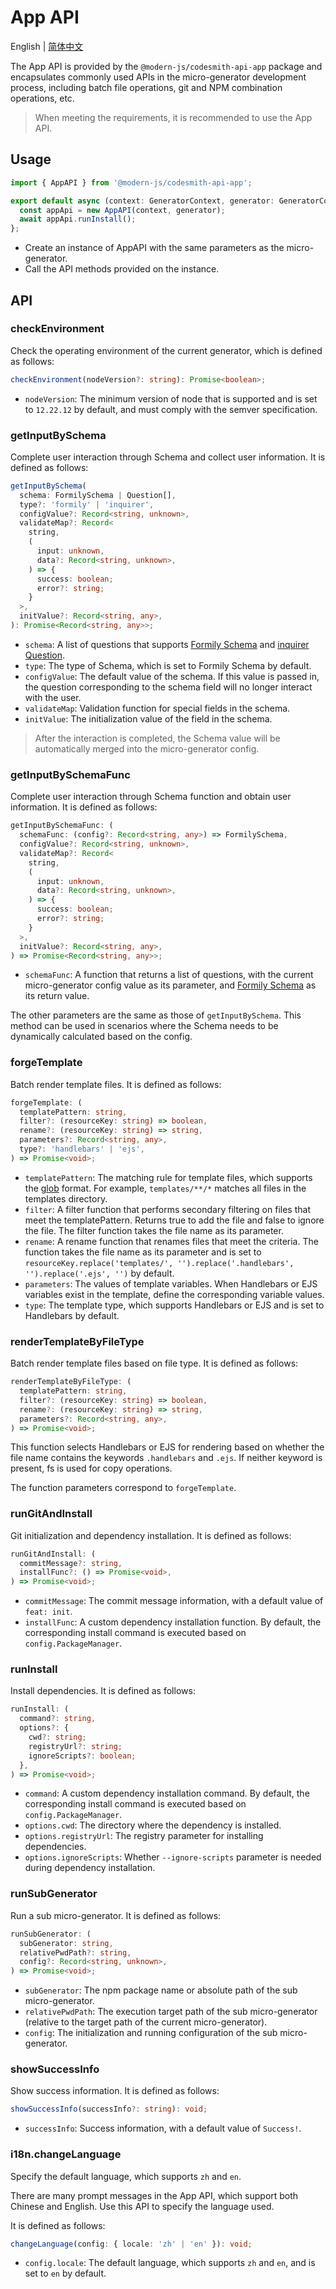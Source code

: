 # App API

English | [简体中文](../../zh/api/app.md)

The App API is provided by the `@modern-js/codesmith-api-app` package and encapsulates commonly used APIs in the micro-generator development process, including batch file operations, git and NPM combination operations, etc.

> When meeting the requirements, it is recommended to use the App API.

## Usage

```ts
import { AppAPI } from '@modern-js/codesmith-api-app';

export default async (context: GeneratorContext, generator: GeneratorCore) => {
  const appApi = new AppAPI(context, generator);
  await appApi.runInstall();
};
```

- Create an instance of AppAPI with the same parameters as the micro-generator.
- Call the API methods provided on the instance.

## API

### checkEnvironment

Check the operating environment of the current generator, which is defined as follows:

```ts
checkEnvironment(nodeVersion?: string): Promise<boolean>;
```

- `nodeVersion`: The minimum version of node that is supported and is set to `12.22.12` by default, and must comply with the semver specification.

### getInputBySchema

Complete user interaction through Schema and collect user information. It is defined as follows:

```ts
getInputBySchema(
  schema: FormilySchema | Question[],
  type?: 'formily' | 'inquirer',
  configValue?: Record<string, unknown>,
  validateMap?: Record<
    string,
    (
      input: unknown,
      data?: Record<string, unknown>,
    ) => {
      success: boolean;
      error?: string;
    }
  >,
  initValue?: Record<string, any>,
): Promise<Record<string, any>>;
```

- `schema`: A list of questions that supports [Formily Schema](./input.md) and [inquirer Question](https://www.npmjs.com/package/inquirer).
- `type`: The type of Schema, which is set to Formily Schema by default.
- `configValue`: The default value of the schema. If this value is passed in, the question corresponding to the schema field will no longer interact with the user.
- `validateMap`: Validation function for special fields in the schema.
- `initValue`: The initialization value of the field in the schema.

> After the interaction is completed, the Schema value will be automatically merged into the micro-generator config.

### getInputBySchemaFunc

Complete user interaction through Schema function and obtain user information. It is defined as follows:

```ts
getInputBySchemaFunc: (
  schemaFunc: (config?: Record<string, any>) => FormilySchema,
  configValue?: Record<string, unknown>,
  validateMap?: Record<
    string,
    (
      input: unknown,
      data?: Record<string, unknown>,
    ) => {
      success: boolean;
      error?: string;
    }
  >,
  initValue?: Record<string, any>,
) => Promise<Record<string, any>>;
```

- `schemaFunc`: A function that returns a list of questions, with the current micro-generator config value as its parameter, and [Formily Schema](./input.md) as its return value.

The other parameters are the same as those of `getInputBySchema`. This method can be used in scenarios where the Schema needs to be dynamically calculated based on the config.

### forgeTemplate

Batch render template files. It is defined as follows:

```ts
forgeTemplate: (
  templatePattern: string,
  filter?: (resourceKey: string) => boolean,
  rename?: (resourceKey: string) => string,
  parameters?: Record<string, any>,
  type?: 'handlebars' | 'ejs',
) => Promise<void>;
```

- `templatePattern`: The matching rule for template files, which supports the [glob](https://www.npmjs.com/package/glob) format. For example, `templates/**/*` matches all files in the templates directory.
- `filter`: A filter function that performs secondary filtering on files that meet the templatePattern. Returns true to add the file and false to ignore the file. The filter function takes the file name as its parameter.
- `rename`: A rename function that renames files that meet the criteria. The function takes the file name as its parameter and is set to `resourceKey.replace('templates/', '').replace('.handlebars', '').replace('.ejs', '')` by default.
- `parameters`: The values of template variables. When Handlebars or EJS variables exist in the template, define the corresponding variable values.
- `type`: The template type, which supports Handlebars or EJS and is set to Handlebars by default.

### renderTemplateByFileType

Batch render template files based on file type. It is defined as follows:

```ts
renderTemplateByFileType: (
  templatePattern: string,
  filter?: (resourceKey: string) => boolean,
  rename?: (resourceKey: string) => string,
  parameters?: Record<string, any>,
) => Promise<void>;
```

This function selects Handlebars or EJS for rendering based on whether the file name contains the keywords `.handlebars` and `.ejs`. If neither keyword is present, fs is used for copy operations.

The function parameters correspond to `forgeTemplate`.

### runGitAndInstall

Git initialization and dependency installation. It is defined as follows:

```ts
runGitAndInstall: (
  commitMessage?: string,
  installFunc?: () => Promise<void>,
) => Promise<void>;
```

- `commitMessage`: The commit message information, with a default value of `feat: init`.
- `installFunc`: A custom dependency installation function. By default, the corresponding install command is executed based on `config.PackageManager`.

### runInstall

Install dependencies. It is defined as follows:

```ts
runInstall: (
  command?: string,
  options?: {
    cwd?: string;
    registryUrl?: string;
    ignoreScripts?: boolean;
  },
) => Promise<void>;
```

- `command`: A custom dependency installation command. By default, the corresponding install command is executed based on `config.PackageManager`.
- `options.cwd`: The directory where the dependency is installed.
- `options.registryUrl`: The registry parameter for installing dependencies.
- `options.ignoreScripts`: Whether `--ignore-scripts` parameter is needed during dependency installation.

### runSubGenerator

Run a sub micro-generator. It is defined as follows:

```ts
runSubGenerator: (
  subGenerator: string,
  relativePwdPath?: string,
  config?: Record<string, unknown>,
) => Promise<void>;
```

- `subGenerator`: The npm package name or absolute path of the sub micro-generator.
- `relativePwdPath`: The execution target path of the sub micro-generator (relative to the target path of the current micro-generator).
- `config`: The initialization and running configuration of the sub micro-generator.

### showSuccessInfo

Show success information. It is defined as follows:

```ts
showSuccessInfo(successInfo?: string): void;
```

- `successInfo`: Success information, with a default value of `Success!`.

### i18n.changeLanguage

Specify the default language, which supports `zh` and `en`.

There are many prompt messages in the App API, which support both Chinese and English. Use this API to specify the language used.

It is defined as follows:

```ts
changeLanguage(config: { locale: 'zh' | 'en' }): void;
```

- `config.locale`: The default language, which supports `zh` and `en`, and is set to `en` by default.

